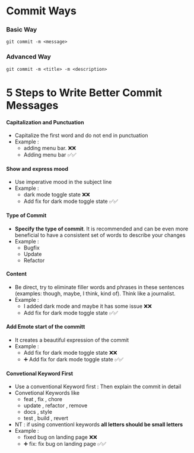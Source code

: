 # Commit Ways
### Basic Way
`git commit -m <message>`

### Advanced Way 
`git commit -m <title> -m <description>`


# 5 Steps to Write Better Commit Messages

#### Capitalization and Punctuation

- Capitalize the first word and do not end in punctuation
- Example :
    - adding menu bar. ❌❌
    - Adding menu bar  ✅✅

#### Show and express mood

- Use imperative mood in the subject line
- Example :
    - dark mode toggle state ❌❌
    - Add fix for dark mode toggle state  ✅✅

#### Type of Commit

- **Specify the type of commit**. It is recommended and can be even more beneficial to have a consistent set of words to describe your changes
- Example :
    - Bugfix
    - Update
    - Refactor

#### Content

- Be direct, try to eliminate filler words and phrases in these sentences (examples: though, maybe, I think, kind of). Think like a journalist.
- Example :
    - I added dark mode and maybe it has some issue ❌❌
    - Add fix for dark mode toggle state  ✅✅

#### Add Emote start of the committ

- It creates a beautiful expression of the commit
- Example :
    - Add fix for dark mode toggle state ❌❌
    - ➕ Add fix for dark mode toggle state  ✅✅


#### Convetional Keyword First

- Use a conventional Keyword first : Then explain the commit in detail
- Convetional Keywords like
    - feat , fix , chore
    - update , refactor , remove
    - docs , style 
    - test , build , revert
- NT : if using conventionl keywords **all letters should be small letters**
- Example :
    -  fixed bug on landing page ❌❌
    - ➕ fix: fix bug on landing page  ✅✅

